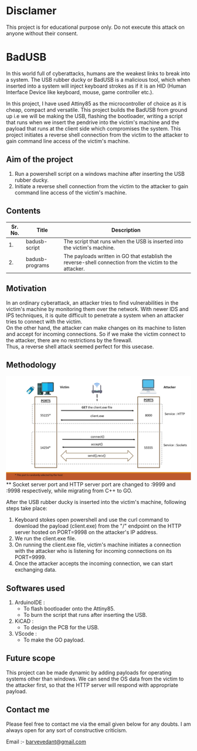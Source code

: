 # Disclamer

This project is for educational purpose only. Do not execute this attack on anyone without their consent.

# BadUSB

In this world full of cyberattacks, humans are the weakest links to break into a system. The USB rubber ducky or BadUSB is a malicious tool, which when inserted into a system will inject keyboard strokes as if it is an HID (Human Interface Device like keyboard, mouse, game controller etc.).

In this project, I have used Attiny85 as the microcontroller of choice as it is cheap, compact and versatile. This project builds the BadUSB from ground up i.e we will be making the USB, flashing the bootloader, writing a script that runs when we insert the pendrive into the victim's machine and the payload that runs at the client side which compromises the system. This project initiates a reverse shell connection from the victim to the attacker to gain command line access of the victim's machine.

## Aim of the project

1. Run a powershell script on a windows machine after inserting the USB rubber ducky.
2. Initiate a reverse shell connection from the victim to the attacker to gain command line access of the victim's machine.

## Contents

| Sr. No. | Title           | Description                                                                                             |
| ------- | --------------- | ------------------------------------------------------------------------------------------------------- |
| 1.      | badusb-script   | The script that runs when the USB is inserted into the victim's machine.                                |
| 2.      | badusb-programs | The payloads written in GO that establish the reverse-shell connection from the victim to the attacker. |

## Motivation

In an ordinary cyberattack, an attacker tries to find vulnerabilities in the victim's machine by monitoring them over the network. With newer IDS and IPS techniques, it is quite difficult to penetrate a system when an attacker tries to connect with the victim.  
On the other hand, the attacker can make changes on its machine to listen and accept for incoming connections. So if we make the victim connect to the attacker, there are no restrictions by the firewall.  
Thus, a reverse shell attack seemed perfect for this usecase.

## Methodology

![methodology](https://github.com/vedantbarve/BadUSB/blob/master/assets/methodology-1.JPG)
** Socket server port and HTTP server port are changed to :9999 and :9998 respectively, while migrating from C++ to GO.

After the USB rubber ducky is inserted into the victim's machine, following steps take place:

1. Keyboard stokes open powershell and use the curl command to download the payload (client.exe) from the "/" endpoint on the HTTP server hosted on PORT=9998 on the attacker's IP address.
2. We run the client.exe file.
3. On running the client.exe file, victim's machine initiates a connection with the attacker who is listening for incoming connections on its PORT=9999.
4. Once the attacker accepts the incoming connection, we can start exchanging data.

## Softwares used

1. ArduinoIDE :
   - To flash bootloader onto the Attiny85.
   - To burn the script that runs after inserting the USB.
2. KiCAD :
   - To design the PCB for the USB.
3. VScode :
   - To make the GO payload.

## Future scope

This project can be made dynamic by adding payloads for operating systems other than windows. We can send the OS data from the victim to the attacker first, so that the HTTP server will respond with appropriate payload.

## Contact me

Please feel free to contact me via the email given below for any doubts. I am always open for any sort of constructive criticism.

Email :- barvevedant@gmail.com
